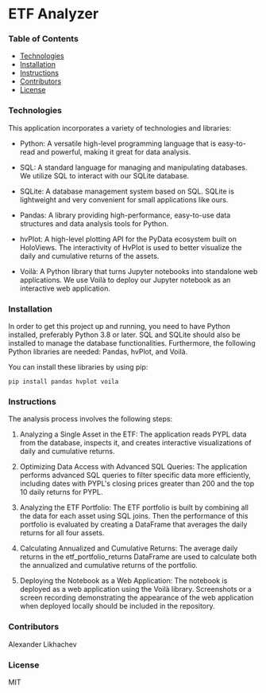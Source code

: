 # ETF Analyzer

### Table of Contents

- [Technologies](#technologies)
- [Installation](#installation)
- [Instructions](#instructions)
- [Contributors](#contributors)
- [License](#license)

### Technologies

This application incorporates a variety of technologies and libraries:

* Python: A versatile high-level programming language that is easy-to-read and powerful, making it great for data analysis.

* SQL: A standard language for managing and manipulating databases. We utilize SQL to interact with our SQLite database.

* SQLite: A database management system based on SQL. SQLite is lightweight and very convenient for small applications like ours.

* Pandas: A library providing high-performance, easy-to-use data structures and data analysis tools for Python.

* hvPlot: A high-level plotting API for the PyData ecosystem built on HoloViews. The interactivity of HvPlot is used to better visualize the daily and cumulative returns of the assets.

* Voilà: A Python library that turns Jupyter notebooks into standalone web applications. We use Voilà to deploy our Jupyter notebook as an interactive web application.

### Installation
In order to get this project up and running, you need to have Python installed, preferably Python 3.8 or later. SQL and SQLite should also be installed to manage the database functionalities. Furthermore, the following Python libraries are needed: Pandas, hvPlot, and Voilà.

You can install these libraries by using pip:
```
pip install pandas hvplot voila
```

### Instructions

The analysis process involves the following steps:

1. Analyzing a Single Asset in the ETF: The application reads PYPL data from the database, inspects it, and creates interactive visualizations of daily and cumulative returns.

2. Optimizing Data Access with Advanced SQL Queries: The application performs advanced SQL queries to filter specific data more efficiently, including dates with PYPL's closing prices greater than 200 and the top 10 daily returns for PYPL.

3. Analyzing the ETF Portfolio: The ETF portfolio is built by combining all the data for each asset using SQL joins. Then the performance of this portfolio is evaluated by creating a DataFrame that averages the daily returns for all four assets.

4. Calculating Annualized and Cumulative Returns: The average daily returns in the etf_portfolio_returns DataFrame are used to calculate both the annualized and cumulative returns of the portfolio.

5. Deploying the Notebook as a Web Application: The notebook is deployed as a web application using the Voilà library. Screenshots or a screen recording demonstrating the appearance of the web application when deployed locally should be included in the repository.

### Contributors

Alexander Likhachev

### License
MIT